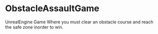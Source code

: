 # ObstacleAssaultGame
 UnrealEngine Game Where you must clear an obstacle course and reach the safe zone inorder to win.
